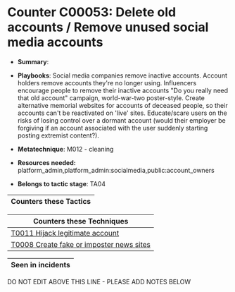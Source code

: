 # Counter C00053: Delete old accounts / Remove unused social media accounts

* **Summary**: 

* **Playbooks**: Social media companies remove inactive accounts. Account holders remove accounts they're no longer using. Influencers encourage people to remove their inactive accounts  "Do you really need that old account" campaign, world-war-two poster-style.  Create alternative memorial websites for accounts of deceased people, so their accounts can't be reactivated on 'live' sites. Educate/scare users on the risks of losing control over a dormant account (would their employer be forgiving if an account associated with the user suddenly starting posting extremist content?).

* **Metatechnique**: M012 - cleaning

* **Resources needed:** platform_admin,platform_admin:socialmedia,public:account_owners

* **Belongs to tactic stage**: TA04


| Counters these Tactics |
| ---------------------- |



| Counters these Techniques |
| ------------------------- |
| [T0011 Hijack legitimate account](../techniques/T0011.md) |
| [T0008 Create fake or imposter news sites](../techniques/T0008.md) |



| Seen in incidents |
| ----------------- |


DO NOT EDIT ABOVE THIS LINE - PLEASE ADD NOTES BELOW